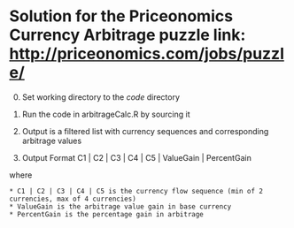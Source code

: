 Solution for the Priceonomics Currency Arbitrage puzzle
link: http://priceonomics.com/jobs/puzzle/
=================

0. Set working directory to the *code* directory

1. Run the code in arbitrageCalc.R by sourcing it

2. Output is a filtered list with currency sequences and corresponding arbitrage values
 
3. Output Format
C1 | C2 | C3 | C4 | C5 | ValueGain | PercentGain

where

    * C1 | C2 | C3 | C4 | C5 is the currency flow sequence (min of 2 currencies, max of 4 currencies)
    * ValueGain is the arbitrage value gain in base currency
    * PercentGain is the percentage gain in arbitrage
